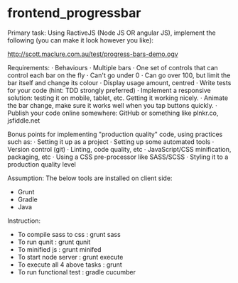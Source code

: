 # frontend_progressbar

Primary task: Using RactiveJS (Node JS  OR angular JS), implement the following (you can make it look however you like):

http://scott.maclure.com.au/test/progress-bars-demo.ogv

Requirements:
· Behaviours 
· Multiple bars
· One set of controls that can control each bar on the fly
· Can't go under 0
· Can go over 100, but limit the bar itself and change its colour
· Display usage amount, centred
· Write tests for your code (hint: TDD strongly preferred)
· Implement a responsive solution: testing it on mobile, tablet, etc. Getting it working nicely.
· Animate the bar change, make sure it works well when you tap buttons quickly.
· Publish your code online somewhere: GitHub or something like plnkr.co, jsfiddle.net

Bonus points for implementing "production quality" code, using practices such as:
· Setting it up as a project
· Setting up some automated tools
· Version control (git)
· Linting, code quality, etc
· JavaScript/CSS minification, packaging, etc
· Using a CSS pre-processor like SASS/SCSS
· Styling it to a production quality level

Assumption: The below tools are installed on client side: 
 - Grunt
 - Gradle
 - Java

Instruction:
 - To compile sass to css : grunt sass
 - To run qunit : grunt qunit
 - To minified js : grunt minifed
 - To start node server : grunt execute
 - To execute all 4 above tasks : grunt
 - To run functional test : gradle cucumber
